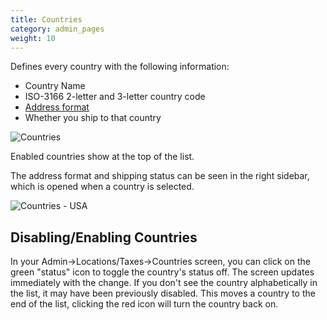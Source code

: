 ```yaml
---
title: Countries
category: admin_pages
weight: 10
---
```


Defines every country with the following information: 

- Country Name
- ISO-3166 2-letter and 3-letter country code 
- [Address format](/user/localization/address_formats/)
- Whether you ship to that country

![Countries](/images/countries.png)

Enabled countries show at the top of the list.

The address format and shipping status can be seen in the right sidebar, which is opened when a country is selected. 

![Countries - USA](/images/countries_usa.png)


## Disabling/Enabling Countries

In your Admin->Locations/Taxes->Countries screen, you can click on the green "status" icon to toggle the country's status off. The screen updates immediately with the change. If you don't see the country alphabetically in the list, it may have been previously disabled.  This moves a country to the end of the list, clicking the red icon will turn the country back on.
